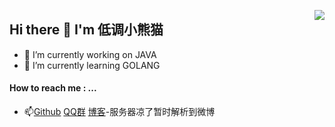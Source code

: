 <!--
### Hi there 👋  How to reach me: ... [Github](https://github.com/java-aodeng) [QQ群](http://qm.qq.com/cgi-bin/qm/qr?k=YDcZoqa_Tsu2H-y-35vfFkBYYNoioYvI&group_code=756796932) [微博](https://weibo.com/aodeng520)

<!--
**java-aodeng/java-aodeng** is a ✨ _special_ ✨ repository because its `README.md` (this file) appears on your GitHub profile.

Here are some ideas to get you started:

- 🔭 I’m currently working on ...
- 🌱 I’m currently learning ...
- 👯 I’m looking to collaborate on ...
- 🤔 I’m looking for help with ...
- 💬 Ask me about ...
- 📫 How to reach me: ...
- 😄 Pronouns: ...
- ⚡ Fun fact: ...
- 🔭 I’m currently working on JAVA
- 🌱 I’m currently learning GOLANG

[![Saving's github stats](https://github-readme-stats.vercel.app/api?username=java-aodeng&show_icons=true&bg_color=24292e&title_color=ffffff&text_color=ffffff)](https://github.com/java-aodeng)
-->


<!--<img align="right" src="https://github-readme-stats.vercel.app/api?username=java-aodeng&count_private=true&show_icons=true&hide_title=true" />-->

<a href="https://github.com/java-aodeng"><img align="right" src="https://github-readme-stats.vercel.app/api?username=java-aodeng&show_icons=true&bg_color=24292e&title_color=ffffff&text_color=ffffff" /></a>

## Hi there 👋 I'm 低调小熊猫

- 🔭 I’m currently working on JAVA
- 🌱 I’m currently learning GOLANG

#### How to reach me : ...

- 📫[Github](https://github.com/java-aodeng) [QQ群](http://qm.qq.com/cgi-bin/qm/qr?k=YDcZoqa_Tsu2H-y-35vfFkBYYNoioYvI&group_code=756796932) [博客](http://ilovey.live)-服务器凉了暂时解析到微博
